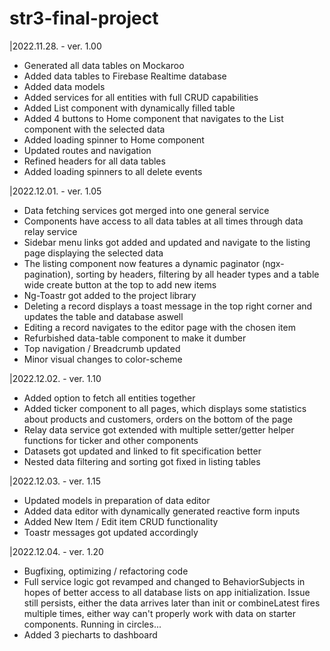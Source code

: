 # str3-final-project

|2022.11.28. - ver. 1.00

- Generated all data tables on Mockaroo
- Added data tables to Firebase Realtime database
- Added data models
- Added services for all entities with full CRUD capabilities
- Added List component with dynamically filled table
- Added 4 buttons to Home component that navigates to the List component with the selected data
- Added loading spinner to Home component
- Updated routes and navigation
- Refined headers for all data tables
- Added loading spinners to all delete events

|2022.12.01. - ver. 1.05

- Data fetching services got merged into one general service
- Components have access to all data tables at all times through data relay service
- Sidebar menu links got added and updated and navigate to the listing page displaying the selected data
- The listing component now features a dynamic paginator (ngx-pagination), sorting by headers, filtering by all header types and a table wide create button at the top to add new items
- Ng-Toastr got added to the project library
- Deleting a record displays a toast message in the top right corner and updates the table and database aswell
- Editing a record navigates to the editor page with the chosen item
- Refurbished data-table component to make it dumber
- Top navigation / Breadcrumb updated
- Minor visual changes to color-scheme

|2022.12.02. - ver. 1.10

- Added option to fetch all entities together
- Added ticker component to all pages, which displays some statistics about products and customers, orders on the bottom of the page
- Relay data service got extended with multiple setter/getter helper functions for ticker and other components
- Datasets got updated and linked to fit specification better
- Nested data filtering and sorting got fixed in listing tables

|2022.12.03. - ver. 1.15

- Updated models in preparation of data editor
- Added data editor with dynamically generated reactive form inputs
- Added New Item / Edit item CRUD functionality
- Toastr messages got updated accordingly

|2022.12.04. - ver. 1.20

- Bugfixing, optimizing / refactoring code
- Full service logic got revamped and changed to BehaviorSubjects in hopes of better access to all database lists on app initialization. Issue still persists, either the data arrives later than init or combineLatest fires multiple times, either way can't properly work with data on starter components. Running in circles...
- Added 3 piecharts to dashboard

